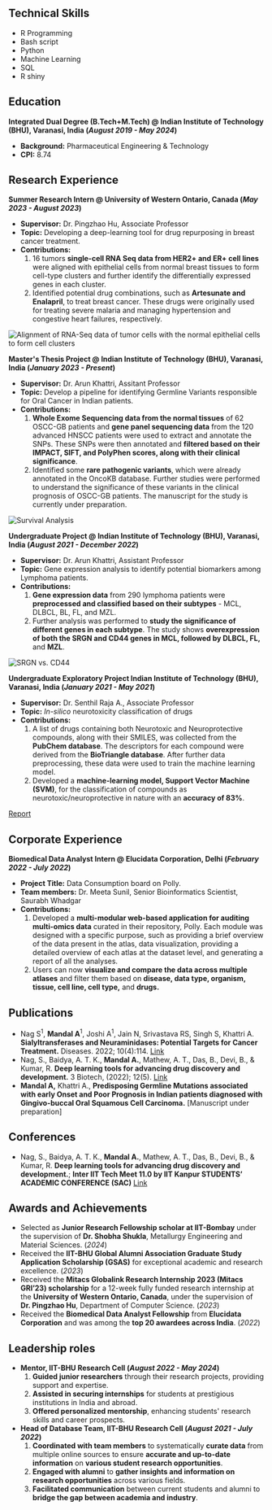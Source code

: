 ## **Technical Skills**  
- R Programming  
- Bash script  
- Python  
- Machine Learning  
- SQL  
- R shiny  
  
## **Education**  
**Integrated Dual Degree (B.Tech+M.Tech) @ Indian Institute of Technology (BHU), Varanasi, India (_August 2019 - May 2024_)**  
- **Background:** Pharmaceutical Engineering & Technology  
- **CPI:** 8.74   

## **Research Experience**  
**Summer Research Intern @ University of Western Ontario, Canada (_May 2023 - August 2023_)** 
- **Supervisor:** Dr. Pingzhao Hu, Associate Professor
- **Topic:** Developing a deep-learning tool for drug repurposing in breast cancer treatment.   
- **Contributions:**  
  1. 16 tumors **single-cell RNA Seq data from HER2+ and ER+ cell lines** were aligned with epithelial cells from normal breast tissues to form cell-type clusters and further identify the differentially expressed genes in each cluster.  
  2. Identified potential drug combinations, such as **Artesunate and Enalapril**, to treat breast cancer. These drugs were originally used for treating severe malaria and managing hypertension and congestive heart failures, respectively.  

![Alignment of RNA-Seq data of tumor cells with the normal epithelial cells to form cell clusters](/asset/img/UWO.jpg)  

**Master's Thesis Project @ Indian Institute of Technology (BHU), Varanasi, India (_January 2023 - Present_)**  
- **Supervisor:** Dr. Arun Khattri, Assitant Professor  
- **Topic:** Develop a pipeline for identifying Germline Variants responsible for Oral Cancer in Indian patients.
- **Contributions:**  
  1. **Whole Exome Sequencing data from the normal tissues** of 62 OSCC-GB patients and **gene panel sequencing data** from the 120 advanced HNSCC patients were used to extract and annotate the SNPs. These SNPs were then annotated and **filtered based on their IMPACT, SIFT, and PolyPhen scores, along with their clinical significance**.  
  2. Identified some **rare pathogenic variants**, which were already annotated in the OncoKB database. Further studies were performed to understand the significance of these variants in the clinical prognosis of OSCC-GB patients. The manuscript for the study is currently under preparation.  

![Survival Analysis](/asset/img/Survival.jpg)  

**Undergraduate Project @ Indian Institute of Technology (BHU), Varanasi, India (_August 2021 - December 2022_)**  
- **Supervisor:** Dr. Arun Khattri, Assistant Professor  
- **Topic:** Gene expression analysis to identify potential biomarkers among Lymphoma patients.  
- **Contributions:**  
  1. **Gene expression data** from 290 lymphoma patients were **preprocessed and classified based on their subtypes** - MCL, DLBCL, BL, FL, and MZL.  
  2. Further analysis was performed to **study the significance of different genes in each subtype**. The study shows **overexpression of both the SRGN and CD44 genes in MCL, followed by DLBCL, FL,** and **MZL**.  

![SRGN vs. CD44](/asset/img/srgn_cd44.png)

**Undergraduate Exploratory Project Indian Institute of Technology (BHU), Varanasi, India (_January 2021 - May 2021_)**  
- **Supervisor:** Dr. Senthil Raja A., Associate Professor
- **Topic:** _In-silico_ neurotoxicity classification of drugs
- **Contributions:**  
  1. A list of drugs containing both Neurotoxic and Neuroprotective compounds, along with their SMILES, was collected from the **PubChem database**. The descriptors for each compound were derived from the **BioTriangle database**. After further data preprocessing, these data were used to train the machine learning model.
  2. Developed a **machine-learning model, Support Vector Machine (SVM)**, for the classification of compounds as neurotoxic/neuroprotective in nature with an **accuracy of 83%**.

[Report](/asset/img/Exploratory.pdf)

## **Corporate Experience**  
**Biomedical Data Analyst Intern @ Elucidata Corporation, Delhi (_February 2022 - July 2022_)**  
- **Project Title:** Data Consumption board on Polly.  
- **Team members:** Dr. Meeta Sunil, Senior Bioinformatics Scientist, Saurabh Whadgar  
- **Contributions:**  
  1. Developed a **multi-modular web-based application for auditing multi-omics data** curated in their repository, Polly. Each module was designed with a specific purpose, such as providing a brief overview of the data present in the atlas, data visualization, providing a detailed overview of each atlas at the dataset level, and generating a report of all the analyses.  
  2. Users can now **visualize and compare the data across multiple atlases** and filter them based on **disease, data type, organism, tissue, cell line, cell type,** and **drugs.**  
 
## **Publications**  
- Nag S<sup>1</sup>, **Mandal A**<sup>1</sup>, Joshi A<sup>1</sup>, Jain N, Srivastava RS, Singh S, Khattri A. **Sialyltransferases and Neuraminidases: Potential Targets for Cancer Treatment.** Diseases. 2022; 10(4):114. [Link](https://doi.org/10.3390/diseases10040114)    
- Nag, S., Baidya, A. T. K., **Mandal A.**, Mathew, A. T., Das, B., Devi, B., & Kumar, R. **Deep learning tools for advancing drug discovery and development.** 3 Biotech, (2022); 12(5).
  [Link](https://doi.org/10.1007/s13205-022-03165-8)  
- **Mandal A,** Khattri A., **Predisposing Germline Mutations associated with early Onset and Poor Prognosis in Indian patients diagnosed with Gingivo-buccal Oral Squamous Cell Carcinoma.** [Manuscript under preparation]  

## **Conferences**  
- Nag, S., Baidya, A. T. K., **Mandal A.**, Mathew, A. T., Das, B., Devi, B., & Kumar, R. **Deep learning tools for advancing drug discovery and development.**; **Inter IIT Tech Meet 11.0 by IIT Kanpur STUDENTS’ ACADEMIC CONFERENCE (SAC)** [Link](https://doi.org/10.1007/s13205-022-03165-8)  

## **Awards and Achievements**  
- Selected as **Junior Research Fellowship scholar at IIT-Bombay** under the supervision of **Dr. Shobha Shukla**, Metallurgy Engineering and Material Sciences. (_2024_)  
- Received the **IIT-BHU Global Alumni Association Graduate Study Application Scholarship (GSAS)** for exceptional academic and research excellence. (_2023_)  
- Received the **Mitacs Globalink Research Internship 2023 (Mitacs GRI’23) scholarship** for a 12-week fully funded research internship at the **University of Western Ontario, Canada**, under the supervision of **Dr. Pingzhao Hu**, Department of Computer Science. (_2023_)  
- Received the **Biomedical Data Analyst Fellowship** from **Elucidata Corporation** and was among the **top 20 awardees across India**. (_2022_)  

## **Leadership roles**
- **Mentor, IIT-BHU Research Cell (_August 2022 - May 2024_)**  
  1. **Guided junior researchers** through their research projects, providing support and expertise.  
  2. **Assisted in securing internships** for students at prestigious institutions in India and abroad.  
  3. **Offered personalized mentorship**, enhancing students' research skills and career prospects.  
- **Head of Database Team, IIT-BHU Research Cell (_August 2021 - July 2022_)**  
  1. **Coordinated with team members** to systematically **curate data** from multiple online sources to ensure **accurate and up-to-date information** on **various student research opportunities**.  
  2. **Engaged with alumni** to **gather insights and information on research opportunities** across various fields.  
  3. **Facilitated communication** between current students and alumni to **bridge the gap between academia and industry**.  
